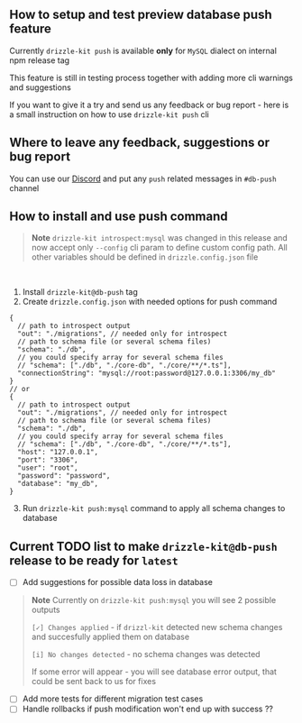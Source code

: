 ## How to setup and test preview database push feature

Currently `drizzle-kit push` is available **only** for `MySQL` dialect on internal npm release tag

This feature is still in testing process together with adding more cli warnings and suggestions

If you want to give it a try and send us any feedback or bug report - here is a small instruction on how to use `drizzle-kit push` cli

## Where to leave any feedback, suggestions or bug report

You can use our [Discord](https://discord.gg/MdXYZk5QtH) and put any `push` related messages in `#db-push` channel

## How to install and use push command

> **Note**
> `drizzle-kit introspect:mysql` was changed in this release and now accept only `--config` cli param to define custom config path. All other variables should be defined in `drizzle.config.json` file

</br>

1. Install `drizzle-kit@db-push` tag
2. Create `drizzle.config.json` with needed options for push command


```jsonc
{
  // path to introspect output
  "out": "./migrations", // needed only for introspect
  // path to schema file (or several schema files)
  "schema": "./db", 
  // you could specify array for several schema files
  // "schema": ["./db", "./core-db", "./core/**/*.ts"],
  "connectionString": "mysql://root:password@127.0.0.1:3306/my_db"
}
// or
{
  // path to introspect output
  "out": "./migrations", // needed only for introspect
  // path to schema file (or several schema files)
  "schema": "./db", 
  // you could specify array for several schema files
  // "schema": ["./db", "./core-db", "./core/**/*.ts"],
  "host": "127.0.0.1",
  "port": "3306",
  "user": "root",
  "password": "password",
  "database": "my_db",
}
```

3. Run `drizzle-kit push:mysql` command to apply all schema changes to database

## Current TODO list to make `drizzle-kit@db-push` release to be ready for `latest`

- [ ] Add suggestions for possible data loss in database

> **Note**
> Currently on `drizzle-kit push:mysql` you will see 2 possible outputs
> 
> `[✓] Changes applied` - if `drizzl-kit` detected new schema changes and succesfully applied them on database
>
> `[i] No changes detected` - no schema changes was detected
>
> If some error will appear - you will see database error output, that could be sent back to us for fixes

- [ ] Add more tests for different migration test cases
- [ ] Handle rollbacks if push modification won't end up with success ??